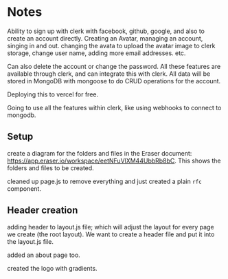# Notes

Ability to sign up with clerk with facebook, github, google, and also to create an account directly. Creating an Avatar, managing an account, singing in and out. changing the avata to upload the avatar image to clerk storage, change user name, adding more email addresses. etc.

Can also delete the account or change the password. All these features are available through clerk, and can integrate this with clerk. All data will be stored in MongoDB with mongoose to do CRUD operations for the account.

Deploying this to vercel for free.

Going to use all the features within clerk, like using webhooks to connect to mongodb.

## Setup

create a diagram for the folders and files in the Eraser document: <https://app.eraser.io/workspace/eetNFuVlXM44UbbRb8bC>. This shows the folders and files to be created.

cleaned up page.js to remove everything and just created a plain `rfc` component.

## Header creation

adding header to layout.js file; which will adjust the layout for every page we create (the root layout). We want to create a header file and put it into the layout.js file.

added an about page too.

created the logo with gradients.
